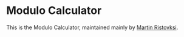 Modulo Calculator
=======
This is the Modulo Calculator, maintained mainly by [Martin Ristovksi](http://mufc4martin.github.io).
